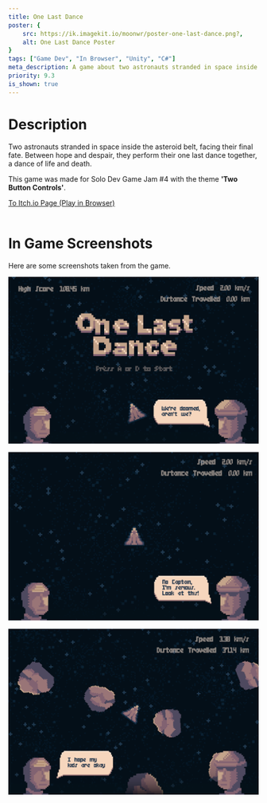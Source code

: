 ```yaml
---
title: One Last Dance
poster: {
    src: https://ik.imagekit.io/moonwr/poster-one-last-dance.png?,
    alt: One Last Dance Poster
}
tags: ["Game Dev", "In Browser", "Unity", "C#"]
meta_description: A game about two astronauts stranded in space inside the asteroid belt, facing their final fate. For Solo Dev Game Jam \#4. Addin Munawwar (Cadevue).
priority: 9.3
is_shown: true
---
```

# Description
Two astronauts stranded in space inside the asteroid belt, facing their final fate. Between hope and despair, they perform their one last dance together, a dance of life and death.

This game was made for Solo Dev Game Jam #4 with the theme **'Two Button Controls'**.

<a href="https://moonawar.itch.io/one-last-dance" target="_blank" rel="noopener noreferrer">To Itch.io Page (Play in Browser)</a>
<br><br>

# In Game Screenshots
Here are some screenshots taken from the game.

![One Last Dance Screenshot 1](../../assets/project/one-last-dance/1.png)
<br>

![One Last Dance Screenshot 2](../../assets/project/one-last-dance/2.png)
<br>

![One Last Dance Screenshot 3](../../assets/project/one-last-dance/3.png)

<br>